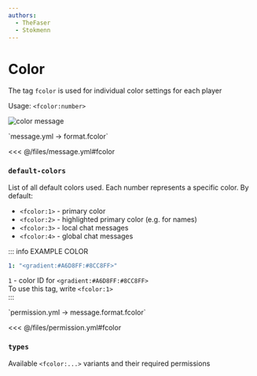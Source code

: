 ```yaml
---
authors:
  - TheFaser
  - Stokmenn
---
```


# Color

The tag `fcolor` is used for individual color settings for each player

Usage: `<fcolor:number>`

![color message](/colormessage.png)  

<!--@include: @/parts/fcolor.md--> 

[//]: # (message.yml)
<!--@include: @/parts/words.md#setting-->
<!--@include: @/parts/words.md#path--> `message.yml → format.fcolor`

<!--@include: @/parts/words.md#default-->
<<< @/files/message.yml#fcolor

<!--@include: @/parts/enable.md-->

### `default-colors`

List of all default colors used. Each number represents a specific color. By default:
- `<fcolor:1>` - primary color
- `<fcolor:2>` - highlighted primary color (e.g. for names)
- `<fcolor:3>` - local chat messages
- `<fcolor:4>` - global chat messages

::: info EXAMPLE COLOR
```yaml
1: "<gradient:#A6D8FF:#8CC8FF>"
```
`1` - color ID for `<gradient:#A6D8FF:#8CC8FF>`  
To use this tag, write `<fcolor:1>`  
:::

[//]: # (permission.yml)
<!--@include: @/parts/words.md#permission-->
<!--@include: @/parts/words.md#path--> `permission.yml → message.format.fcolor`

<!--@include: @/parts/words.md#default-->
<<< @/files/permission.yml#fcolor

<!--@include: @/parts/permission/permissionTier3.md-->

### `types`

Available `<fcolor:...>` variants and their required permissions